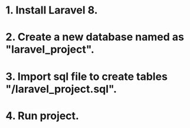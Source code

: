 # 1. Install Laravel 8.
# 2. Create a new database named as "laravel_project".
# 3. Import sql file to create tables "/laravel_project.sql".
# 4. Run project.
